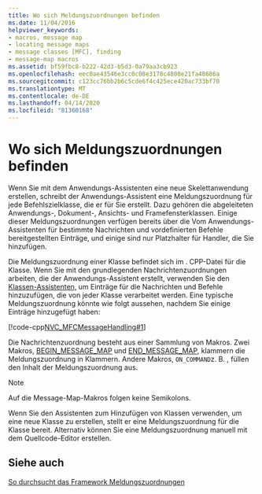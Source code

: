 ```yaml
---
title: Wo sich Meldungszuordnungen befinden
ms.date: 11/04/2016
helpviewer_keywords:
- macros, message map
- locating message maps
- message classes [MFC], finding
- message-map macros
ms.assetid: bf59fbc8-b222-42d3-b5d3-0a79aa3cb923
ms.openlocfilehash: eec0ae43546e3cc0c08e3178c4808e21fa48686a
ms.sourcegitcommit: c123cc76bb2b6c5cde6f4c425ece420ac733bf70
ms.translationtype: MT
ms.contentlocale: de-DE
ms.lasthandoff: 04/14/2020
ms.locfileid: "81360168"
---
```

# <a name="where-to-find-message-maps"></a>Wo sich Meldungszuordnungen befinden

Wenn Sie mit dem Anwendungs-Assistenten eine neue Skelettanwendung erstellen, schreibt der Anwendungs-Assistent eine Meldungszuordnung für jede Befehlszielklasse, die er für Sie erstellt. Dazu gehören die abgeleiteten Anwendungs-, Dokument-, Ansichts- und Framefensterklassen. Einige dieser Meldungszuordnungen verfügen bereits über die Vom Anwendungs-Assistenten für bestimmte Nachrichten und vordefinierten Befehle bereitgestellten Einträge, und einige sind nur Platzhalter für Handler, die Sie hinzufügen.

Die Meldungszuordnung einer Klasse befindet sich im . CPP-Datei für die Klasse. Wenn Sie mit den grundlegenden Nachrichtenzuordnungen arbeiten, die der Anwendungs-Assistent erstellt, verwenden Sie den [Klassen-Assistenten,](reference/mfc-class-wizard.md) um Einträge für die Nachrichten und Befehle hinzuzufügen, die von jeder Klasse verarbeitet werden. Eine typische Meldungszuordnung könnte wie folgt aussehen, nachdem Sie einige Einträge hinzugefügt haben:

[!code-cpp[NVC_MFCMessageHandling#1](../mfc/codesnippet/cpp/where-to-find-message-maps_1.cpp)]

Die Nachrichtenzuordnung besteht aus einer Sammlung von Makros. Zwei Makros, [BEGIN_MESSAGE_MAP](reference/message-map-macros-mfc.md#begin_message_map) und [END_MESSAGE_MAP](reference/message-map-macros-mfc.md#end_message_map), klammern die Meldungszuordnung in Klammern. Andere Makros, `ON_COMMAND`z. B. , füllen den Inhalt der Meldungszuordnung aus.

> [!NOTE]
> Auf die Message-Map-Makros folgen keine Semikolons.

Wenn Sie den Assistenten zum Hinzufügen von Klassen verwenden, um eine neue Klasse zu erstellen, stellt er eine Meldungszuordnung für die Klasse bereit. Alternativ können Sie eine Meldungszuordnung manuell mit dem Quellcode-Editor erstellen.

## <a name="see-also"></a>Siehe auch

[So durchsucht das Framework Meldungszuordnungen](../mfc/how-the-framework-searches-message-maps.md)
